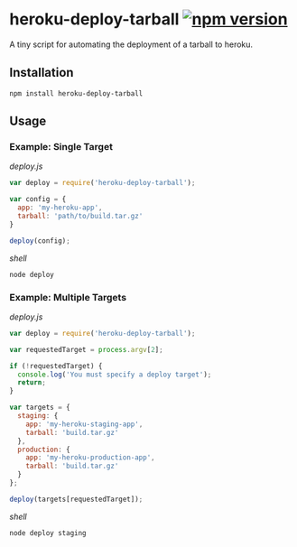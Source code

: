 # heroku-deploy-tarball [![npm version](https://badge.fury.io/js/heroku-deploy-tarball.svg)](http://badge.fury.io/js/heroku-deploy-tarball)

A tiny script for automating the deployment of a tarball to heroku.

## Installation

``` shell
npm install heroku-deploy-tarball
```

## Usage

### Example: Single Target

*deploy.js*
``` javascript
var deploy = require('heroku-deploy-tarball');

var config = {
  app: 'my-heroku-app',
  tarball: 'path/to/build.tar.gz'
}

deploy(config);
```

*shell*

``` shell
node deploy
```


### Example: Multiple Targets

*deploy.js*
```javascript
var deploy = require('heroku-deploy-tarball');

var requestedTarget = process.argv[2];

if (!requestedTarget) {
  console.log('You must specify a deploy target');
  return;
}

var targets = {
  staging: {
    app: 'my-heroku-staging-app',
    tarball: 'build.tar.gz'
  },
  production: {
    app: 'my-heroku-production-app',
    tarball: 'build.tar.gz'
  }
};

deploy(targets[requestedTarget]);
```

*shell*
``` shell
node deploy staging
```
